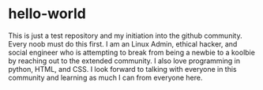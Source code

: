 # hello-world
This is just a test repository and my initiation into the github community.  Every noob must do this first.
I am an Linux Admin, ethical hacker, and social engineer who is attempting to break from being a newbie to a koolbie by reaching out to the extended community.  I also love programming in python, HTML, and CSS.  I look forward to talking with everyone in this community and learning as much I can from everyone here.
